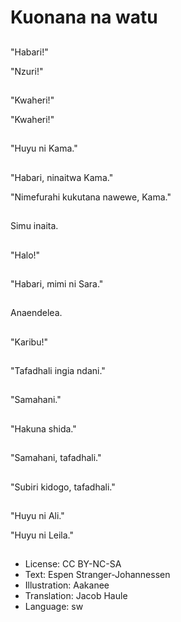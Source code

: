 # Kuonana na watu

##
"Habari!"

"Nzuri!"

##
"Kwaheri!"

"Kwaheri!"

##
"Huyu ni Kama."

##
"Habari, ninaitwa Kama."

"Nimefurahi kukutana nawewe, Kama."

##
Simu inaita.

##
"Halo!"

##
"Habari, mimi ni Sara."

##
Anaendelea.

##
"Karibu!"

##
"Tafadhali ingia ndani."

##
"Samahani."

##
"Hakuna shida."

##
"Samahani, tafadhali."

##
"Subiri kidogo, tafadhali."

##
"Huyu ni Ali."

"Huyu ni Leila."

##
* License: CC BY-NC-SA
* Text: Espen Stranger-Johannessen
* Illustration: Aakanee
* Translation: Jacob Haule
* Language: sw
